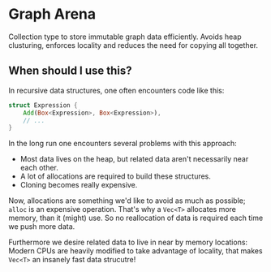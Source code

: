 # Graph Arena

Collection type to store immutable graph data efficiently.
Avoids heap clusturing, enforces locality and reduces the need for copying all together.

## When should I use this?

In recursive data structures, one often encounters code like this:

```rust
struct Expression {
    Add(Box<Expression>, Box<Expression>),
    // ...
}
```

In the long run one encounters several problems with this approach:
- Most data lives on the heap, but related data aren't necessarily near each other.
- A lot of allocations are required to build these structures.
- Cloning becomes really expensive.

Now, allocations are something we'd like to avoid as much as possible;
`alloc` is an expensive operation.
That's why a `Vec<T>` allocates more memory, than it (might) use. So no reallocation of data is required each time we push more data.

Furthermore we desire related data to live in near by memory locations: Modern CPUs are heavily modified to take advantage of locality, that makes `Vec<T>` an insanely fast data strucutre!


